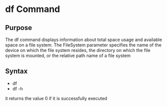 # df Command

## Purpose
The df command displays information about total space usage and available space on a file system. The FileSystem parameter specifies the name of the device on which the file system resides, the directory on which the file system is mounted, or the relative path name of a file system

## Syntax
- df
- df -h

it returns the value 0 if it is successfully executed